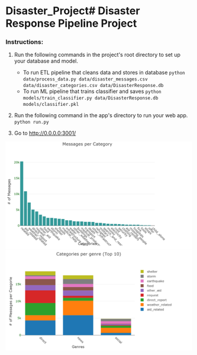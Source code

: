 # Disaster_Project# Disaster Response Pipeline Project

### Instructions:
1. Run the following commands in the project's root directory to set up your database and model.

    - To run ETL pipeline that cleans data and stores in database
        `python data/process_data.py data/disaster_messages.csv data/disaster_categories.csv data/DisasterResponse.db`
    - To run ML pipeline that trains classifier and saves
        `python models/train_classifier.py data/DisasterResponse.db models/classifier.pkl`

2. Run the following command in the app's directory to run your web app.
    `python run.py`

3. Go to http://0.0.0.0:3001/


![Front dashboard](https://github.com/prateekparasher/Disaster_Project/blob/master/new_project_1.PNG)
![Categories per game](https://github.com/prateekparasher/Disaster_Project/blob/master/new_project_2.PNG)
